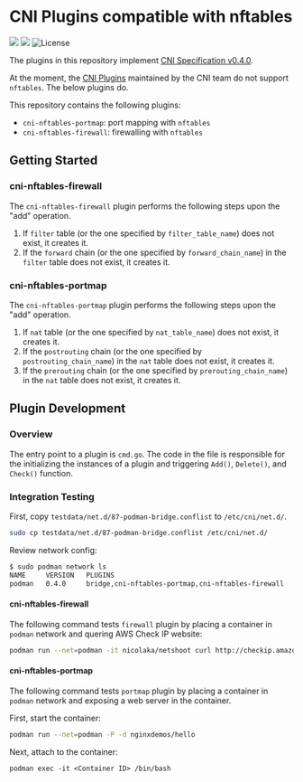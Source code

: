 # CNI Plugins compatible with nftables

<a href="https://github.com/greenpau/cni-plugins/actions/" target="_blank"><img src="https://github.com/greenpau/cni-plugins/workflows/build/badge.svg?branch=master"></a>
<a href="https://pkg.go.dev/github.com/greenpau/cni-plugins" target="_blank"><img src="https://img.shields.io/badge/godoc-reference-blue.svg"></a>
![License](https://img.shields.io/github/license/greenpau/cni-plugins)

The plugins in this repository implement
[CNI Specification v0.4.0](https://github.com/containernetworking/cni/blob/spec-v0.4.0/SPEC.md).

At the moment, the [CNI Plugins](https://github.com/containernetworking/plugins)
maintained by the CNI team do not support `nftables`. The below plugins do.

This repository contains the following plugins:

* `cni-nftables-portmap`: port mapping with `nftables`
* `cni-nftables-firewall`: firewalling with `nftables`

## Getting Started

### cni-nftables-firewall

The `cni-nftables-firewall` plugin performs the following steps upon
the "add" operation.

1. If `filter` table (or the one specified by `filter_table_name`) does not
  exist, it creates it.
2. If the `forward` chain (or the one specified by `forward_chain_name`)
  in the `filter` table does not exist, it creates it.

### cni-nftables-portmap

The `cni-nftables-portmap` plugin performs the following steps upon
the "add" operation.

1. If `nat` table (or the one specified by `nat_table_name`) does not
   exist, it creates it.
1. If the `postrouting` chain (or the one specified by `postrouting_chain_name`)
  in the `nat` table does not exist, it creates it.
1. If the `prerouting` chain (or the one specified by `prerouting_chain_name`)
  in the `nat` table does not exist, it creates it.

## Plugin Development

### Overview

The entry point to a plugin is `cmd.go`. The code in the file
is responsible for the initializing the instances of a plugin
and triggering `Add()`, `Delete()`, and `Check()` function.

### Integration Testing

First, copy `testdata/net.d/87-podman-bridge.conflist` to
`/etc/cni/net.d/`.

```bash
sudo cp testdata/net.d/87-podman-bridge.conflist /etc/cni/net.d/
```

Review network config:

```bash
$ sudo podman network ls
NAME     VERSION   PLUGINS
podman   0.4.0     bridge,cni-nftables-portmap,cni-nftables-firewall
```

#### cni-nftables-firewall

The following command tests `firewall` plugin by placing
a container in `podman` network and quering AWS Check IP
website:

```bash
podman run --net=podman -it nicolaka/netshoot curl http://checkip.amazonaws.com/
```

#### cni-nftables-portmap

The following command tests `portmap` plugin by placing
a container in `podman` network and exposing a web server
in the container.

First, start the container:

```bash
podman run --net=podman -P -d nginxdemos/hello
```

Next, attach to the container:

```
podman exec -it <Container ID> /bin/bash
```


